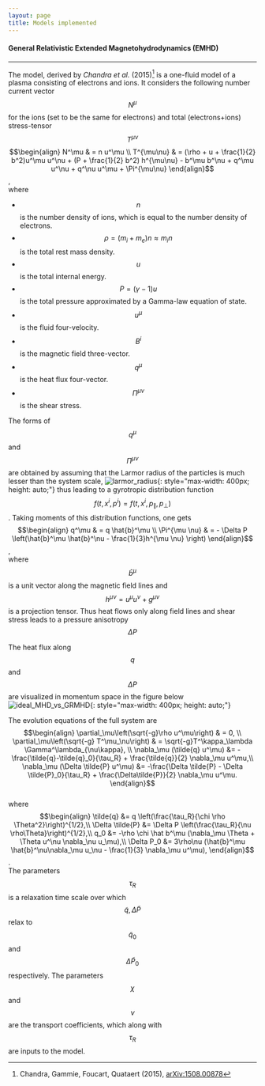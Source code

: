 ```yaml
---
layout: page
title: Models implemented
---
```



#### General Relativistic Extended Magnetohydrodynamics (EMHD)
---
The model, derived by _Chandra et al._ (2015)[^EMHD_model_paper] is a one-fluid
model of a plasma consisting of electrons and ions. It considers the following
number current vector $$N^\mu$$ for the ions (set to be the same for electrons)
and total (electrons+ions) stress-tensor $$T^{\mu \nu}$$
$$\begin{align}
N^\mu & = n u^\mu \\
T^{\mu\nu} & =  (\rho + u + \frac{1}{2} b^2)u^\mu u^\nu 
              + (P + \frac{1}{2} b^2) h^{\mu\nu} 
              - b^\mu b^\nu + q^\mu u^\nu + q^\nu u^\mu 
              + \Pi^{\mu\nu}
\end{align}$$,<br>
where<br>
* $$n$$ is the number density of ions, which is equal to the number density of electrons.
* $$\rho = (m_i+m_e)n \approx m_i n$$ is the total rest mass density.<br>
* $$u$$ is the total internal energy.<br>
* $$P = (\gamma-1)u$$ is the total pressure approximated by a Gamma-law equation of state.<br>
* $$u^\mu$$ is the fluid four-velocity.<br>
* $$B^i$$ is the magnetic field three-vector.<br>
* $$q^\mu$$ is the heat flux four-vector.<br>
* $$\Pi^{\mu \nu}$$ is the shear stress.

The forms of $$q^\mu$$ and $$\Pi^{\mu \nu}$$ are obtained by assuming that the Larmor radius
of the particles is much lesser than the system scale,
![larmor_radius](../larmor_radius.png){: style="max-width: 400px; height: auto;"}
thus leading to a gyrotropic
distribution function $$f(t, x^i, p^i) = f(t, x^i, p_\parallel, p_\perp)$$.
Taking moments of this distribution functions, one gets
$$\begin{align}
q^\mu & = q \hat{b}^\mu \\
\Pi^{\mu \nu} & = - \Delta P \left(\hat{b}^\mu \hat{b}^\nu - \frac{1}{3}h^{\mu \nu} \right)
\end{align}$$,<br>
where $$\hat{b}^\mu$$ is a unit vector along the magnetic field lines and
$$h^{\mu \nu} = u^\mu u^\nu + g^{\mu \nu}$$ is a projection tensor. Thus heat
flows only along field lines and shear stress leads to a pressure anisotropy
$$\Delta P$$

The heat flux along $$q$$ and $$\Delta P$$ are visualized in momentum space in the figure below
![ideal_MHD_vs_GRMHD](../ideal_MHD_vs_GRMHD.png){: style="max-width: 400px; height: auto;"}

The evolution equations of the full system are
$$\begin{align}
\partial_\mu\left(\sqrt{-g}\rho u^\mu\right)  & = 0, \\
\partial_\mu\left(\sqrt{-g} T^\mu_\nu\right) & =
                                               \sqrt{-g}T^\kappa_\lambda
                                               \Gamma^\lambda_{\nu\kappa}, \\
\nabla_\mu (\tilde{q} u^\mu) &= - \frac{\tilde{q}-\tilde{q}_0}{\tau_R} + \frac{\tilde{q}}{2} \nabla_\mu u^\mu,\\
\nabla_\mu (\Delta \tilde{P} u^\mu) &= -\frac{\Delta \tilde{P} - \Delta \tilde{P}_0}{\tau_R} + 
\frac{\Delta\tilde{P}}{2} \nabla_\mu u^\mu.
\end{align}$$<br>
where<br>
$$\begin{align}
\tilde{q} &= q \left(\frac{\tau_R}{\chi \rho \Theta^2}\right)^{1/2},\\
\Delta \tilde{P} &= \Delta P \left(\frac{\tau_R}{\nu \rho\Theta}\right)^{1/2},\\
q_0 &= -\rho \chi \hat b^\mu (\nabla_\mu \Theta + \Theta u^\nu \nabla_\nu u_\mu),\\
\Delta P_0 &= 3\rho\nu (\hat{b}^\mu \hat{b}^\nu\nabla_\mu u_\nu - \frac{1}{3} \nabla_\mu u^\mu),
\end{align}$$.<br>
The parameters $$\tau_R$$ is a relaxation time scale over which $$\tilde{q},
\Delta\tilde{P}$$ relax to $$\tilde{q}_0$$ and $$\Delta\tilde{P}_0$$
respectively. The parameters $$\chi$$ and $$\nu$$ are the transport
coefficients, which along with $$\tau_R$$ are inputs to the model.


[^EMHD_model_paper]: Chandra, Gammie, Foucart, Quataert (2015), [arXiv:1508.00878](http://arxiv.org/abs/1508.00878)
